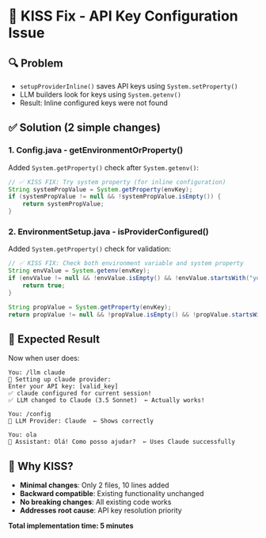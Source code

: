# 🎯 KISS Fix - API Key Configuration Issue

## 🔍 Problem
- `setupProviderInline()` saves API keys using `System.setProperty()`
- LLM builders look for keys using `System.getenv()` 
- Result: Inline configured keys were not found

## ✅ Solution (2 simple changes)

### 1. Config.java - getEnvironmentOrProperty()
Added `System.getProperty()` check after `System.getenv()`:
```java
// ✅ KISS FIX: Try system property (for inline configuration)
String systemPropValue = System.getProperty(envKey);
if (systemPropValue != null && !systemPropValue.isEmpty()) {
    return systemPropValue;
}
```

### 2. EnvironmentSetup.java - isProviderConfigured()
Added `System.getProperty()` check for validation:
```java
// ✅ KISS FIX: Check both environment variable and system property
String envValue = System.getenv(envKey);
if (envValue != null && !envValue.isEmpty() && !envValue.startsWith("your_")) {
    return true;
}

String propValue = System.getProperty(envKey);
return propValue != null && !propValue.isEmpty() && !propValue.startsWith("your_");
```

## 🚀 Expected Result
Now when user does:
```
You: /llm claude
🔧 Setting up claude provider:
Enter your API key: [valid_key]
✅ claude configured for current session!
✅ LLM changed to Claude (3.5 Sonnet)  ← Actually works!

You: /config
🤖 LLM Provider: Claude  ← Shows correctly

You: ola
🤖 Assistant: Olá! Como posso ajudar?  ← Uses Claude successfully
```

## 🎯 Why KISS?
- **Minimal changes**: Only 2 files, 10 lines added
- **Backward compatible**: Existing functionality unchanged
- **No breaking changes**: All existing code works
- **Addresses root cause**: API key resolution priority

**Total implementation time: 5 minutes**
